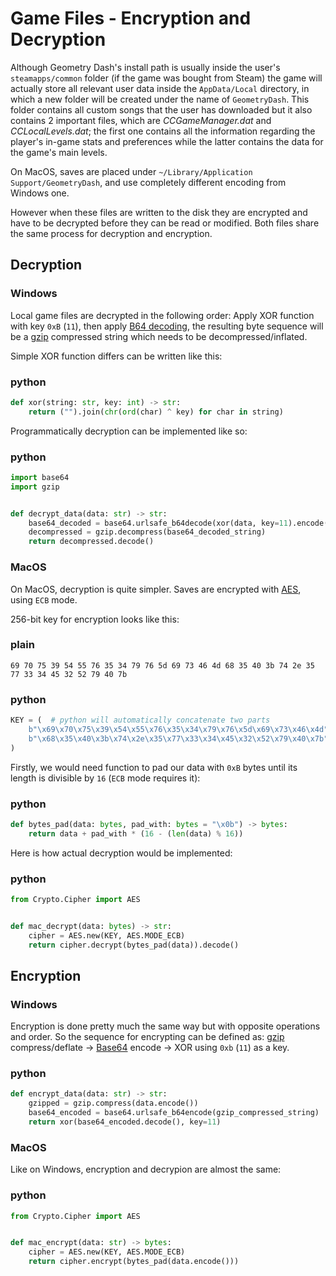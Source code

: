 # Game Files - Encryption and Decryption

Although Geometry Dash's install path is usually inside the user's `steamapps/common` folder (if the game was bought from Steam) the game will actually store all relevant user data inside the `AppData/Local` directory, in which a new folder will be created under the name of `GeometryDash`. This folder contains all custom songs that the user has downloaded but it also contains 2 important files, which are *CCGameManager.dat* and *CCLocalLevels.dat*; the first one contains all the information regarding the player's in-game stats and preferences while the latter contains the data for the game's main levels.

On MacOS, saves are placed under `~/Library/Application Support/GeometryDash`, and use completely different encoding from Windows one.

However when these files are written to the disk they are encrypted and have to be decrypted before they can be read or modified.
Both files share the same process for decryption and encryption.

## Decryption

### Windows

Local game files are decrypted in the following order: Apply XOR function with key `0xB` (`11`), then apply [B64 decoding](topics/encryption/base64), the resulting byte sequence will be a [gzip](https://zlib.net) compressed string which needs to be decompressed/inflated.

Simple XOR function differs can be written like this:

<!-- tabs:start -->

### **python**

```py
def xor(string: str, key: int) -> str:
	return ("").join(chr(ord(char) ^ key) for char in string)
```

<!-- tabs:end -->

Programmatically decryption can be implemented like so:

<!-- tabs:start -->

### **python**

```py
import base64
import gzip


def decrypt_data(data: str) -> str:
	base64_decoded = base64.urlsafe_b64decode(xor(data, key=11).encode())
	decompressed = gzip.decompress(base64_decoded_string)
	return decompressed.decode()
```

<!-- tabs:end -->

### MacOS

On MacOS, decryption is quite simpler. Saves are encrypted with
[AES](https://en.wikipedia.org/wiki/Advanced_Encryption_Standard), using `ECB` mode.

256-bit key for encryption looks like this:

<!-- tabs:start -->

### **plain**

```plain
69 70 75 39 54 55 76 35 34 79 76 5d 69 73 46 4d 68 35 40 3b 74 2e 35 77 33 34 45 32 52 79 40 7b
```

### **python**

```py
KEY = (  # python will automatically concatenate two parts
    b"\x69\x70\x75\x39\x54\x55\x76\x35\x34\x79\x76\x5d\x69\x73\x46\x4d"
    b"\x68\x35\x40\x3b\x74\x2e\x35\x77\x33\x34\x45\x32\x52\x79\x40\x7b"
)
```

<!-- tabs:end -->

Firstly, we would need function to pad our data with `0xB` bytes until its length is divisible by `16` (`ECB` mode requires it):

<!-- tabs:start -->

### **python**

```py
def bytes_pad(data: bytes, pad_with: bytes = "\x0b") -> bytes:
    return data + pad_with * (16 - (len(data) % 16))
```

<!-- tabs:end -->

Here is how actual decryption would be implemented:

<!-- tabs:start -->

### **python**

```py
from Crypto.Cipher import AES


def mac_decrypt(data: bytes) -> str:
    cipher = AES.new(KEY, AES.MODE_ECB)
    return cipher.decrypt(bytes_pad(data)).decode()
```

<!-- tabs:end -->

## Encryption

### Windows

Encryption is done pretty much the same way but with opposite operations and order. So the sequence for encrypting can be defined as: [gzip](https://zlib.net) compress/deflate -> [Base64](topics/encryption/base64) encode -> XOR using `0xb` (`11`) as a key.

<!-- tabs:start -->

### **python**

```py
def encrypt_data(data: str) -> str:
	gzipped = gzip.compress(data.encode())
	base64_encoded = base64.urlsafe_b64encode(gzip_compressed_string)
	return xor(base64_encoded.decode(), key=11)
```

<!-- tabs:end -->

### MacOS

Like on Windows, encryption and decrypion are almost the same:

<!-- tabs:start -->

### **python**

```py
from Crypto.Cipher import AES


def mac_encrypt(data: str) -> bytes:
    cipher = AES.new(KEY, AES.MODE_ECB)
    return cipher.encrypt(bytes_pad(data.encode()))
```

<!-- tabs:end -->

